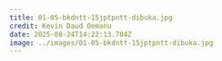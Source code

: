 ```yaml
---
title: 01-05-bkdntt-15jptpntt-dibuka.jpg
credit: Kevin Daud Oemanu
date: 2025-08-24T14:22:13.704Z
image: ../images/01-05-bkdntt-15jptpntt-dibuka.jpg
---
```


